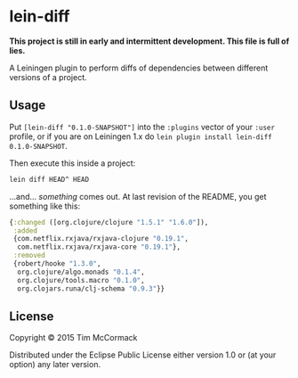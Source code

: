 # lein-diff

**This project is still in early and intermittent development. This
file is full of lies.**

A Leiningen plugin to perform diffs of dependencies between different
versions of a project.

## Usage

Put `[lein-diff "0.1.0-SNAPSHOT"]` into the `:plugins` vector of your
`:user` profile, or if you are on Leiningen 1.x do `lein plugin install
lein-diff 0.1.0-SNAPSHOT`.

Then execute this inside a project:

```bash
lein diff HEAD^ HEAD
```

...and... *something* comes out. At last revision of the README, you
get something like this:

```clojure
{:changed ([org.clojure/clojure "1.5.1" "1.6.0"]),
 :added
 {com.netflix.rxjava/rxjava-clojure "0.19.1",
  com.netflix.rxjava/rxjava-core "0.19.1"},
 :removed
 {robert/hooke "1.3.0",
  org.clojure/algo.monads "0.1.4",
  org.clojure/tools.macro "0.1.0",
  org.clojars.runa/clj-schema "0.9.3"}}
```

## License

Copyright © 2015 Tim McCormack

Distributed under the Eclipse Public License either version 1.0 or (at
your option) any later version.

